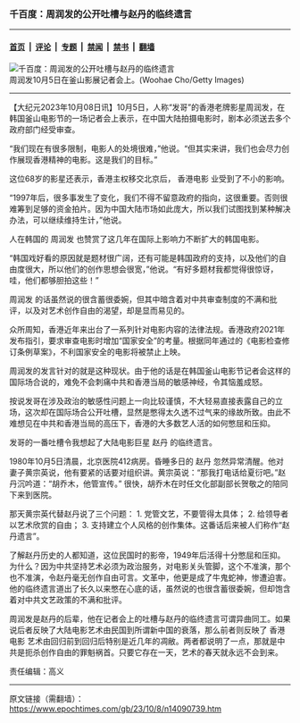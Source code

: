 ### 千百度：周润发的公开吐槽与赵丹的临终遗言

---

#### [首页](../../../..?n14090739) &nbsp;|&nbsp; [评论](../../../../../epoch-comment?n14090739) &nbsp;|&nbsp; [专题](../../../../../epoch-special?n14090739) &nbsp;|&nbsp; [禁闻](../../../../../epoch-news?n14090739) &nbsp;|&nbsp; [禁书](../../../../../books?n14090739) &nbsp;|&nbsp; [翻墙](https://github.com/gfw-breaker/nogfw/blob/master/README.md?n14090739)


<div><img alt="千百度：周润发的公开吐槽与赵丹的临终遗言" class="attachment-djy_600_400 size-djy_600_400 wp-post-image" src="https://i.epochtimes.com/assets/uploads/2023/10/id14090755-GettyImages-1718057209.jpeg"/>
<div class="caption">
 周润发10月5日在釜山影展记者会上。(Woohae Cho/Getty Images)
</div></div><hr/><div class="post_content" id="artbody" itemprop="articleBody">
 <!-- article content begin -->
 <p>
  【大纪元2023年10月08日讯】10月5日，人称“发哥”的香港老牌影星周润发，在韩国釜山电影节的一场记者会上表示，在中国大陆拍摄电影时，剧本必须送去多个政府部门经受审查。
 </p>
 <p>
  “我们现在有很多限制，电影人的处境很难，”他说。“但其实来讲，我们也会尽力创作展现香港精神的电影。这是我们的目标。”
 </p>
 <p>
  这位68岁的影星还表示，香港主权移交北京后，
  <ok href="https://www.epochtimes.com/gb/tag/%E9%A6%99%E6%B8%AF%E7%94%B5%E5%BD%B1.html">
   香港电影
  </ok>
  业受到了不小的影响。
 </p>
 <p>
  “1997年后，很多事发生了变化，我们不得不留意政府的指向，这很重要。否则很难筹到足够的资金拍片。因为中国大陆市场如此庞大，所以我们试图找到某种解决办法，可以继续维持生计，”他说。
 </p>
 <p>
  人在韩国的
  <ok href="https://www.epochtimes.com/gb/tag/%E5%91%A8%E6%B6%A6%E5%8F%91.html">
   周润发
  </ok>
  也赞赏了这几年在国际上影响力不断扩大的韩国电影。
 </p>
 <p>
  “韩国戏好看的原因就是题材很广阔，还有可能是韩国政府的支持，以及他们的自由度很大，所以他们的创作思想会很宽，”他说。“有好多题材我都觉得很惊讶，哇，他们都够胆拍这些！”
 </p>
 <p>
  <ok href="https://www.epochtimes.com/gb/tag/%E5%91%A8%E6%B6%A6%E5%8F%91.html">
   周润发
  </ok>
  的话虽然说的很含蓄很委婉，但其中暗含着对中共审查制度的不满和批评，以及对艺术创作自由的渴望，却是显而易见的。
 </p>
 <p>
  众所周知，香港近年来出台了一系列针对电影内容的法律法规。香港政府2021年发布指引，要求审查电影时增加“国家安全”的考量。根据同年通过的《电影检查修订条例草案》，不利国家安全的电影将被禁止上映。
 </p>
 <p>
  周润发的发言针对的就是这种现状。由于他的话是在韩国釜山电影节记者会这样的国际场合说的，难免不会刺痛中共和香港当局的敏感神经，令其恼羞成怒。
 </p>
 <p>
  按说发哥在涉及政治的敏感性问题上一向比较谨慎，不大轻易直接表露自己的立场，这次却在国际场合公开吐槽，显然是憋得太久透不过气来的缘故所致。由此不难想见在中共和香港当局的高压下，香港的大多数艺人活的如何憋屈和压抑。
 </p>
 <p>
  发哥的一番吐槽令我想起了大陆电影巨星
  <ok href="https://www.epochtimes.com/gb/tag/%E8%B5%B5%E4%B8%B9.html">
   赵丹
  </ok>
  的临终遗言。
 </p>
 <p>
  1980年10月5日清晨，北京医院412病房。昏睡多日的
  <ok href="https://www.epochtimes.com/gb/tag/%E8%B5%B5%E4%B8%B9.html">
   赵丹
  </ok>
  忽然异常清醒。他对妻子黄宗英说，他有要紧的话要对组织讲。黄宗英说：“那我打电话给夏衍吧。”赵丹沉吟道：“胡乔木，他管宣传。” 很快，胡乔木在时任文化部副部长贺敬之的陪同下来到医院。
 </p>
 <p>
  那天黄宗英代替赵丹说了三个问题： 1. 党管文艺，不要管得太具体； 2. 给领导者以艺术欣赏的自由； 3. 支持建立个人风格的创作集体。这番话后来被人们称作“赵丹遗言”。
 </p>
 <p>
  了解赵丹历史的人都知道，这位民国时的影帝，1949年后活得十分憋屈和压抑。为什么？因为中共坚持艺术必须为政治服务，对电影关头管脚，这个不准演，那个也不准演，令赵丹毫无创作自由可言。文革中，他更是成了牛鬼蛇神，惨遭迫害。他的临终遗言道出了长久以来憋在心底的话，虽然说的也很含蓄很委婉，但却饱含着对中共文艺政策的不满和批评。
 </p>
 <p>
  周润发是赵丹的后辈，他在记者会上的吐槽与赵丹的临终遗言可谓异曲同工。如果说后者反映了大陆电影艺术由民国到所谓新中国的衰落，那么前者则反映了
  <ok href="https://www.epochtimes.com/gb/tag/%E9%A6%99%E6%B8%AF%E7%94%B5%E5%BD%B1.html">
   香港电影
  </ok>
  艺术由回归前到回归后特别是近几年的凋敝。两者都说明了一点，那就是中共是扼杀创作自由的罪魁祸首。只要它存在一天，艺术的春天就永远不会到来。
 </p>
 <p>
  责任编辑：高义
 </p>
 <!-- article content end -->
 <div id="below_article_ad">
 </div>
</div>


---

原文链接（需翻墙）：https://www.epochtimes.com/gb/23/10/8/n14090739.htm